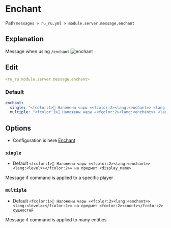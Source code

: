 # Enchant
Path `messages > ru_ru.yml > module.server.message.enchant`

## Explanation
Message when using `/enchant`
![enchant](/enchant.png)

## Edit
```yaml
<ru_ru.module.server.message.enchant>
```

### Default
```yaml
enchant:
  single: "<fcolor:1>📖 Наложены чары «<fcolor:2><lang:<enchant>> <lang:<level>></fcolor:2>» на предмет <display_name>"
  multiple: "<fcolor:1>📖 Наложены чары «<fcolor:2><lang:<enchant>> <lang:<level>></fcolor:2>» на предмет <fcolor:2><count></fcolor:2> сущностей"
```

## Options

- Configuration is here [Enchant](/en/config/module/server/message/enchant/)

### `single`
- Default `<fcolor:1>📖 Наложены чары «<fcolor:2><lang:<enchant>> <lang:<level>></fcolor:2>» на предмет <display_name>`

Message if command is applied to a specific player

### `multiple`
- Default `<fcolor:1>📖 Наложены чары «<fcolor:2><lang:<enchant>> <lang:<level>></fcolor:2>» на предмет <fcolor:2><count></fcolor:2> сущностей`

Message if command is applied to many entities